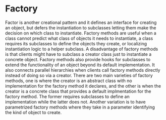 # Factory

Factor is another creational pattern and it defines an interface
for creating an object, but defers the instantiation to subclasses
letting them make the decision on which class to instantiate.
Factory methods are useful when a class cannot predict what class
of objects it needs to instantiate, a class requires its subclasses
to define the objects they create, or localizing instantiation
logic to a helper subclass. A disadvantage of factory methods
is that clients might have to subclass a creator class just
to instantiate a concrete object. Factory methods also provide
hooks for subclasses to extend the functionality of an object
beyond its default implementation. It also connects parallel
hierarchies when clients call factory methods directly instead
of doing so via a creator. There are two main varieties of factory
methods, one is where the creator is an abstract class with no
implementation for the factory method it declares, and the other
is when the creator is a concrete class that provides a default
implmentation for the factory method. The former requires
subclasses to define an implementation while the latter does not.
Another variation is to have parametrized factory methods where
they take in a parameter identifying the kind of object to create.

